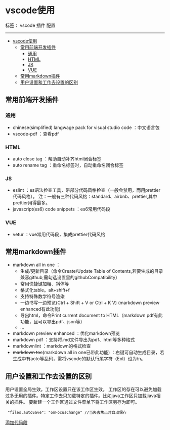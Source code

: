 # vscode使用

标签： vscode 插件 配置

---

- [vscode使用](#vscode使用)
  - [常用前端开发插件](#常用前端开发插件)
    - [通用](#通用)
    - [HTML](#html)
    - [JS](#js)
    - [VUE](#vue)
  - [常用markdown插件](#常用markdown插件)
  - [用户设置和工作去设置的区别](#用户设置和工作去设置的区别)

## 常用前端开发插件

### 通用

- chinese(simplified) langwage pack for visual studio code ：中文语言包
- vscode-pdf ：查看pdf
  
### HTML

- auto close tag ：帮助自动补齐html闭合标签  
- auto rename tag ：重命名标签时，自动重命名闭合标签
  
### JS
  
- eslint ：es语法检查工具，带部分代码风格检查（一般会禁用，而用prettier代码风格）。
  注：一般有三种代码风格：standard、airbnb、prettier,其中prettier用得最多。
- javascript(es6) code snippets ：es6常用代码段

### VUE

- vetur ：vue常用代码段，集成prettier代码风格

## 常用markdown插件

- markdown all in one  ：
  - 生成/更新目录（命令Create/Update  Table of Contents,若要生成的目录兼容github,需勾选设置里的githubCompatibility）
  - 常用快捷键加粗、斜体等
  - 格式化table。alt+shift+f
  - 支持特殊数学符号渲染
  - 一边书写一边预览(Ctrl + Shift + V or Ctrl + K V) (markdown preview enhanced有此功能)
  - 导出html，命令Print current document to HTML（markdown pdf有此功能，且可以导出pdf、json等）
  - ...
- markdown preview enhanced ：优化markdown预览
- markdown pdf ：支持将.md文件导出为pdf、html等多种格式
- markdownlint ：markdown的格式检查
- ~~markdown toc~~(markdown all in one已带此功能) ：右键可自动生成目录，若生成中有aoto等乱码，需将vscode的默认行尾字符（Eol）设为\n。

## 用户设置和工作去设置的区别

用户设置全局生效。工作区设置只在该工作区生效。
工作区的存在可以避免加载过多无用的插件。特定工作去只加载特定的插件。比如java工作区只加载jiava相关的插件。
要新建一个工作区通过文件菜单下将工作区另存为即可。

     "files.autoSave": "onFocusChange" //当失去焦点时自动保存

[添加代码段](https://www.cnblogs.com/summit7ca/p/5225494.html)
